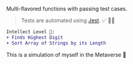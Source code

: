 
 Multi-flavored functions with passing test cases. 
 
 >Tests are automated using [Jest](https://jestjs.io/). ✅ 🧪🔬

 ```diff
 Intellect Level 🧠:
 + Finds Highest Digit
 + Sort Array of Strings by its Length
 ```
This is a simulation of myself in the Metaverse 🧬

